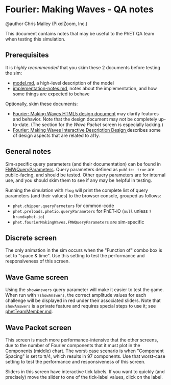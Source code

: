 # Fourier: Making Waves - QA notes

@author Chris Malley (PixelZoom, Inc.)

This document contains notes that may be useful to the PhET QA team when testing this simulation.

## Prerequisites

It is _highly recommended_ that you skim these 2 documents before testing the sim:

* [model.md](https://github.com/phetsims/fourier-making-waves/blob/main/doc/model.md), a high-level description of the
  model
* [implementation-notes.md](https://github.com/phetsims/fourier-making-waves/blob/main/doc/implementation-notes.md),
  notes about the implementation, and how some things are expected to behave

Optionally, skim these documents:

* [Fourier: Making Waves HTML5 design document](https://docs.google.com/document/d/1tOpstoF6xiMcBJEvG1rJ4mVRzsO6UWzek_ntau4rbWc)
  may clarify features and behavior. Note that the design document may not be completely up-to-date. (The section for
  the _Wave Packet_ screen is especially lacking.)
* [Fourier: Making Waves Interactive Description Design
  ](https://docs.google.com/document/d/1wOdmPMD704u4OLl9avI9tl2jpTvsAAcZwMaNfnr0qSs/edit) describes some of design
  aspects that are related to a11y.

## General notes

Sim-specific query parameters (and their documentation) can be found in
[FMWQueryParameters](https://github.com/phetsims/fourier-making-waves/blob/main/js/common/FMWQueryParameters.js). Query
parameters defined as `public: true` are public-facing, and should be tested. Other query parameters are for internal
use, and you should skim them to see if any may be helpful in testing.

Running the simulation with `?log` will print the complete list of query parameters (and their values) to the browser
console, grouped as follows:

* `phet.chipper.queryParmeters` for common-code
* `phet.preloads.phetio.queryParameters` for PhET-iO (`null` unless `?brand=phet-io`)
* `phet.fourierMakingWaves.FMWQueryParameters` are sim-specific

## Discrete screen

The only animation in the sim occurs when the "Function of" combo box is set to "space & time". Use this setting to test
the performance and responsiveness of this screen.

## Wave Game screen

Using the `showAnswers` query parameter will make it easier to test the game. When run with `?showAnswers`, the correct
amplitude values for each challenge will be displayed in red under their associated sliders. Note that `showAnswers` is
a private feature and requires special steps to use it;
see [phetTeamMember.md](https://github.com/phetsims/special-ops/blob/main/doc/phetTeamMember.md).

## Wave Packet screen

This screen is much more performance-intensive that the other screens, due to the number of Fourier components that it
must plot in the Components (middle) chart. The worst-case scenario is when "Component Spacing" is set to π/4, which
results in 97 components. Use that worst-case setting to test the performance and responsiveness of this screen.

Sliders in this screen have interactive tick labels. If you want to quickly (and precisely) move the slider to one of
the tick-label values, click on the label.

